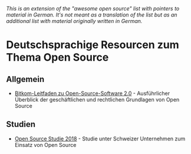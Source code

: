 *This is an extension of the "awesome open source" list with pointers to material in German. It's not meant as a translation of the list but as an additional list with material originally written in German.*

# Deutschsprachige Resourcen zum Thema Open Source

## Allgemein

* [Bitkom-Leitfaden zu Open-Source-Software 2.0](https://www.bitkom.org/Bitkom/Publikationen/Bitkom-Leitfaden-zu-Open-Source-Software-20.html) - Ausführlicher Überblick der geschäftlichen und rechtlichen Grundlagen von Open Source

## Studien

* [Open Source Studie 2018](https://oss-studie.ch/) - Studie unter Schweizer Unternehmen zum Einsatz von Open Source
